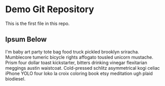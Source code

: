 # Demo Git Repository

This is the first file in this repo.

## Ipsum Below
I'm baby art party tote bag food truck pickled brooklyn sriracha. Mumblecore tumeric bicycle rights affogato tousled unicorn mustache. Prism four dollar toast kickstarter, bitters drinking vinegar flexitarian meggings austin waistcoat. Cold-pressed schlitz asymmetrical kogi celiac iPhone YOLO four loko la croix coloring book etsy meditation ugh plaid biodiesel.